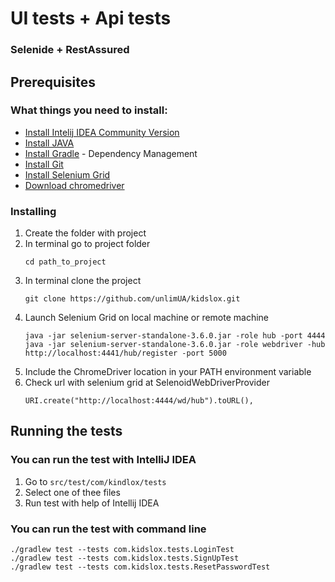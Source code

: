 # UI tests + Api tests

### Selenide + RestAssured

## Prerequisites
### What things you need to install:

* [Install Intelij IDEA Community Version](https://www.jetbrains.com/idea/)
* [Install JAVA](http://www.oracle.com/technetwork/java/javase/downloads/jdk8-downloads-2133151.html)
* [Install Gradle](https://gradle.org/install/) - Dependency Management
* [Install Git](https://git-scm.com/downloads)
* [Install Selenium Grid](https://goo.gl/21wWg8)
* [Download chromedriver](https://chromedriver.storage.googleapis.com/index.html?path=2.33/)


### Installing
1. Create the folder with project
2. In terminal go to project folder
    ```
    cd path_to_project
    ````
3. In terminal clone the project
    ```
    git clone https://github.com/unlimUA/kidslox.git
    ```
4. Launch Selenium Grid on local machine or remote machine
    ```
    java -jar selenium-server-standalone-3.6.0.jar -role hub -port 4444
    java -jar selenium-server-standalone-3.6.0.jar -role webdriver -hub http://localhost:4441/hub/register -port 5000
    ```
5. Include the ChromeDriver location in your PATH environment variable
6. Check url with selenium grid at SelenoidWebDriverProvider
    ```
    URI.create("http://localhost:4444/wd/hub").toURL(),
    ```

## Running the tests
### You can run the test with IntelliJ IDEA
1. Go to `src/test/com/kindlox/tests`
2. Select one of thee files
3. Run test with help of Intellij IDEA
### You can run the test with command line
```
./gradlew test --tests com.kidslox.tests.LoginTest
./gradlew test --tests com.kidslox.tests.SignUpTest
./gradlew test --tests com.kidslox.tests.ResetPasswordTest
```
